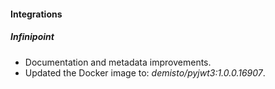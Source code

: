 
#### Integrations
##### Infinipoint
- Documentation and metadata improvements.
- Updated the Docker image to: *demisto/pyjwt3:1.0.0.16907*.

